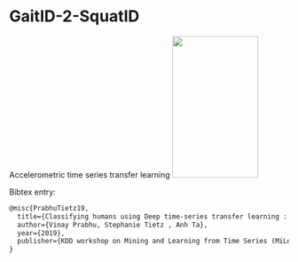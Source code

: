 # GaitID-2-SquatID
Accelerometric time series transfer learning 
<img src="acc2gait.png" width="155" height="255" />


Bibtex entry:
```latex
@misc{PrabhuTietz19,
  title={Classifying humans using Deep time-series transfer learning : accelerometric gait-cycles to gyroscopic squats},
  author={Vinay Prabhu, Stephanie Tietz , Anh Ta},
  year={2019},
  publisher={KDD workshop on Mining and Learning from Time Series (MiLeTS)}
}
```



